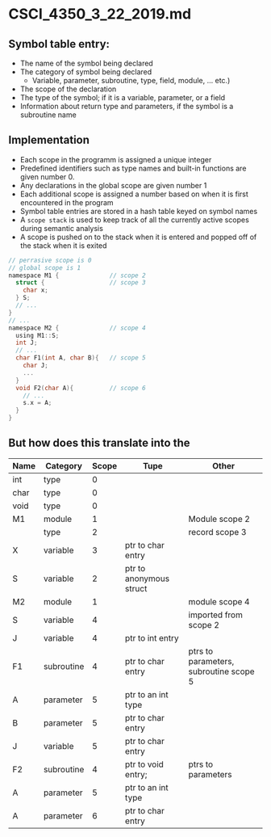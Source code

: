 # CSCI_4350_3_22_2019.md

## Symbol table entry:

* The name of the symbol being declared
* The category of symbol being declared
  * Variable, parameter, subroutine, type, field, module, ... etc.)
* The scope of the declaration
* The type of the symbol; if it is a variable, parameter, or a field
* Information about return type and parameters, if the symbol is a subroutine name

## Implementation

* Each scope in the programm is assigned a unique integer
* Predefined identifiers such as type names and built-in functions are given number 0.
* Any declarations in the global scope are given number 1
* Each additional scope is assigned a number based on when it is first encountered in the program
* Symbol table entries are stored in a hash table keyed on symbol names
* A `scope stack` is used to keep track of all the currently active scopes during semantic analysis
* A scope is pushed on to the stack when it is entered and popped off of the stack when it is exited

```c
// perrasive scope is 0
// global scope is 1
namespace M1 {              // scope 2
  struct {                  // scope 3
    char x;
  } S;
  // ...
}
// ...
namespace M2 {              // scope 4
  using M1::S;
  int J;
  // ...
  char F1(int A, char B){   // scope 5
    char J;
    ...
  }
  void F2(char A){          // scope 6
    // ...
    s.x = A;
  }
}
```

## But how does this translate into the 

| Name | Category | Scope | Tupe | Other |
|-|-|-|-|-|
|int | type | 0 |
| char | type | 0 |
| void | type | 0 |
| M1 | module | 1 | | Module scope 2
|    | type   | 2     |      | record scope 3 |
| X  | variable   | 3 | ptr to char entry |
| S  | variable   | 2 | ptr to anonymous struct |
| M2 | module | 1 | | module scope 4
| S  | variable | 4 | | imported from scope 2
| J  | variable | 4 | ptr to int entry | |
| F1 | subroutine | 4 | ptr to char entry | ptrs to parameters, subroutine scope 5
| A  | parameter | 5 | ptr to an int type |
| B  | parameter | 5 | ptr to char entry |
| J  | variable | 5 | ptr to char entry |
| F2 | subroutine | 4 | ptr to void entry; |ptrs to parameters
| A  | parameter | 5 | ptr to an int type |
| A  | parameter | 6 | ptr to char entry